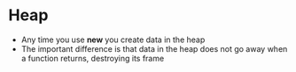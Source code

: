 # Heap

- Any time you use **new** you create data in the heap
- The important difference is that data in the heap does not go away when a function returns, destroying its frame